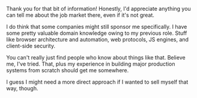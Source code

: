 Thank you for that bit of information! Honestly, I'd appreciate anything you can tell me about the job market there, even if it's not great.

I do think that some companies might still sponsor me specifically. I have some pretty valuable domain knowledge owing to my previous role. Stuff like browser architecture and automation, web protocols, JS engines, and client-side security. 

You can't really just find people who know about things like that. Believe me, I've tried. That, plus my experience in building major production systems from scratch should get me somewhere.

I guess I might need a more direct approach if I wanted to sell myself that way, though.



